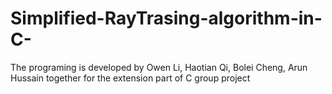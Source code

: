# Simplified-RayTrasing-algorithm-in-C-
The programing is developed by Owen Li, Haotian Qi, Bolei Cheng,  Arun Hussain together for the extension part of C group project
